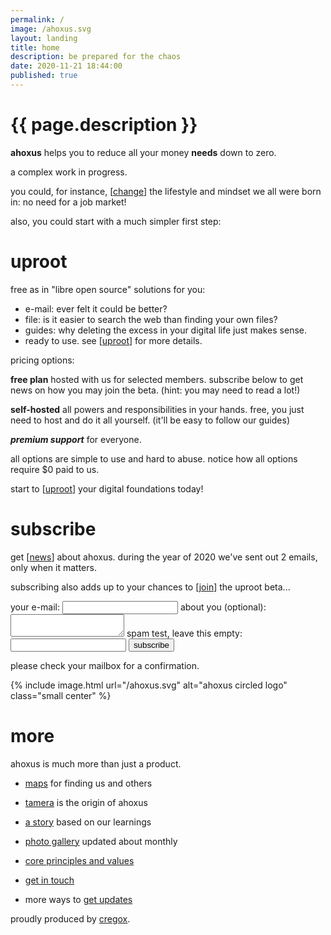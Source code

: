 ```yaml
---
permalink: /
image: /ahoxus.svg
layout: landing
title: home
description: be prepared for the chaos
date: 2020-11-21 18:44:00
published: true
---
```


# {{ page.description }}

**ahoxus** helps you to reduce all your money **needs** down to zero.

a complex work in progress.

you could, for instance, [[change](/paradise)] the lifestyle and mindset we all were born in: no need for a job market!

also, you could start with a much simpler first step:

# uproot

free as in "libre open source" solutions for you:

- e-mail: ever felt it could be better?
- file: is it easier to search the web than finding your own files?
- guides: why deleting the excess in your digital life just makes sense.
- ready to use. see [[uproot](/uproot)] for more details.

pricing options:

**free plan** hosted with us for selected members. subscribe below to get news on how you may join the beta. (hint: you may need to read a lot!)

**self-hosted** all powers and responsibilities in your hands. free, you just need to host and do it all yourself. (it'll be easy to follow our guides)

***premium support*** for everyone.

all options are simple to use and hard to abuse. notice how all options require $0 paid to us.

start to [[uproot](/uproot)] your digital foundations today!

# subscribe

get [[news](/updates)] about ahoxus. during the year of 2020 we've sent out 2 emails, only when it matters.

subscribing also adds up to your chances to [[join](/join)] the uproot beta...

<form id="subscribe"
  action="https://formspree.io/f/mzbkgqzd"
  method="POST"
>
  <label>your e-mail:</label>
  <input type="email" name="email">
  <label>about you (optional):</label>
  <textarea name="message"></textarea>
  <label class="spam">spam test, leave this empty:</label>
  <input type="email" name="_gotcha" class="spam">
  <button id="submit">subscribe</button>
  <p id="status"></p>
</form>
<script src="subscribe.js"></script>

please check your mailbox for a confirmation.

{% include image.html url="/ahoxus.svg" alt="ahoxus circled logo" class="small center" %}

# more

ahoxus is much more than just a product.

- [maps](/map) for finding us and others

- [tamera](/tamera) is the origin of ahoxus

- [a story](/story) based on our learnings

- [photo gallery](/gallery) updated about monthly

- [core principles and values](/core)

- [get in touch](/contact)

- more ways to [get updates](/updates)

proudly produced by [cregox](https://cregox.net/ahoxus).
